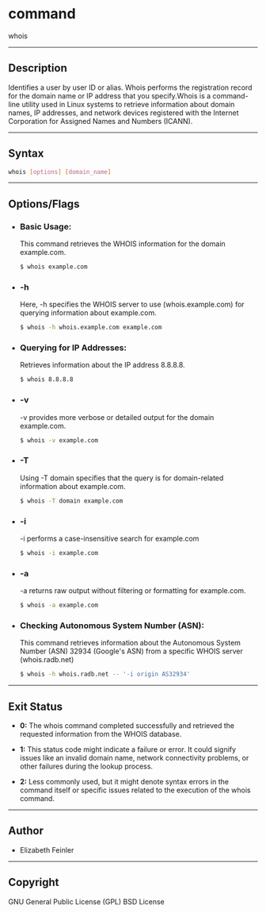 # command
whois


---


## Description
Identifies a user by user ID or alias.
Whois performs the registration record for the domain name or IP address that you specify.Whois is a command-line utility used in Linux systems to retrieve information about domain names, IP addresses, and network devices registered with the Internet Corporation for Assigned Names and Numbers (ICANN).

---

## Syntax

```bash
whois [options] [domain_name]
```   

---


## Options/Flags
- ###  Basic Usage:
    This command retrieves the WHOIS information for the domain example.com.

    ```bash
    $ whois example.com

    ```

- ###  -h
   Here, -h specifies the WHOIS server to use (whois.example.com) for querying information about example.com.
    ```bash
    $ whois -h whois.example.com example.com

    ```
- ###  Querying for IP Addresses:
     Retrieves information about the IP address 8.8.8.8.
    ```bash
    $ whois 8.8.8.8
    ```

- ###  -v
     -v provides more verbose or detailed output for the domain example.com.
    ```bash
    $ whois -v example.com

    ```

- ### -T
     Using -T domain specifies that the query is for domain-related information about example.com.  
     ```bash
    $ whois -T domain example.com

    ```
- ### -i
     -i performs a case-insensitive search for example.com 
     ```bash
    $ whois -i example.com
    ```

- ### -a
     -a returns raw output without filtering or formatting for example.com.
     ```bash
    $ whois -a example.com
    ```
- ### Checking Autonomous System Number (ASN):
     This command retrieves information about the Autonomous System Number (ASN) 32934 (Google's ASN) from a specific WHOIS server (whois.radb.net)
     ```bash
    $ whois -h whois.radb.net -- '-i origin AS32934'

    ```

---


## Exit Status


- **0:** The whois command completed successfully and retrieved the requested information from the WHOIS database.

- **1:** This status code might indicate a failure or error. It could signify issues like an invalid domain name, network connectivity problems, or other failures during the lookup process.

- **2:** Less commonly used, but it might denote syntax errors in the command itself or specific issues related to the execution of the whois command.


---


## Author
- Elizabeth Feinler
---


## Copyright
GNU General Public License (GPL) 
BSD License
